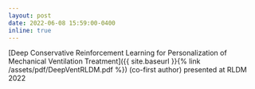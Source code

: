 ```yaml
---
layout: post
date: 2022-06-08 15:59:00-0400
inline: true
---
```


[Deep Conservative Reinforcement Learning for Personalization of Mechanical Ventilation Treatment]({{ site.baseurl }}{% link /assets/pdf/DeepVentRLDM.pdf %}) (co-first author) presented at RLDM 2022
